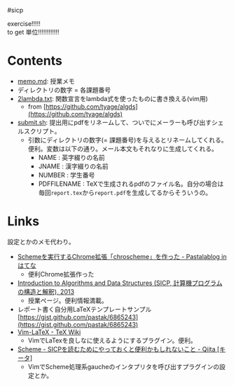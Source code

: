 #sicp

exercise!!!!!  
to get 単位!!!!!!!!!!!!

# Contents

- [memo.md](memo.md): 授業メモ
- ディレクトリの数字 = 各課題番号
- [2lambda.txt](2lambda.txt): 関数宣言をlambda式を使ったものに書き換える(vim用)
    - from [https://github.com/tyage/algds](https://github.com/tyage/algds)
- [submit.sh](submit.sh): 提出用にpdfをリネームして、ついでにメーラーも呼び出すシェルスクリプト。
    - 引数にディレクトリの数字(= 課題番号)を与えるとリネームしてくれる。便利。変数は以下の通り。メール本文もそれなりに生成してくれる。
        - NAME : 英字綴りの名前
        - JNAME : 漢字綴りの名前
        - NUMBER : 学生番号
        - PDFFILENAME : TeXで生成されるpdfのファイル名。自分の場合は毎回`report.tex`から`report.pdf`を生成してるからそういうの。

# Links

設定とかのメモ代わり。

- [Schemeを実行するChrome拡張「chroscheme」を作った - Pastalablog in はてな](http://pastak.hatenablog.com/entry/2013/10/26/222617)
    - 便利Chrome拡張作った
- [Introduction to Algorithms and Data Structures (SICP, 計算機プログラムの構造と解釈), 2013](http://winnie.kuis.kyoto-u.ac.jp/members/okuno/Lecture/13/IntroAlgDs/)
    - 授業ページ。便利情報満載。
- レポート書く自分用LaTeXテンプレートサンプル[https://gist.github.com/pastak/6865243](https://gist.github.com/pastak/6865243)
- [Vim-LaTeX - TeX Wiki](http://oku.edu.mie-u.ac.jp/~okumura/texwiki/?Vim-LaTeX)
    - VimでLaTexを良しなに使えるようにするプラグイン。便利。
- [Scheme - SICPを読むためにやっておくと便利かもしれないこと - Qiita [キータ]](http://qiita.com/da1@github/items/02f7d2f157c7145d58f2)
    - VimでScheme処理系gaucheのインタプリタを呼び出すプラグインの設定とか。
